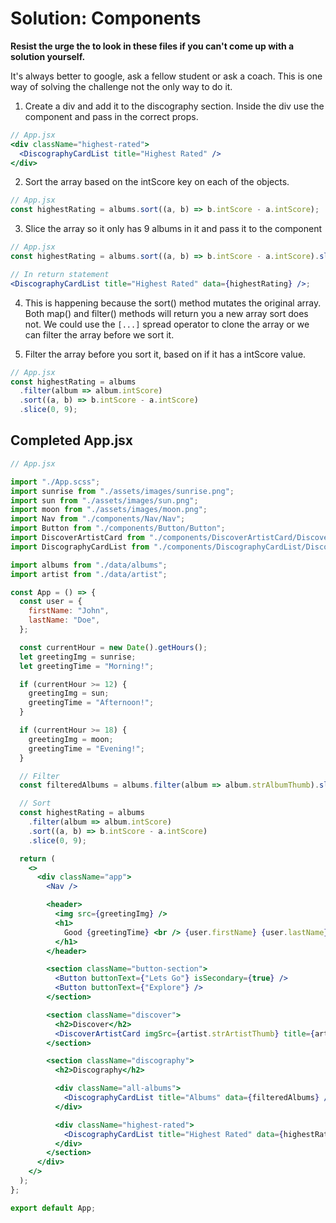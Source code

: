 # Solution: Components

**Resist the urge the to look in these files if you can't come up with a solution yourself.**

It's always better to google, ask a fellow student or ask a coach. This is one way of solving the challenge not the only way to do it.

1. Create a div and add it to the discography section. Inside the div use the component and pass in the correct props.

```jsx
// App.jsx
<div className="highest-rated">
  <DiscographyCardList title="Highest Rated" />
</div>
```

2. Sort the array based on the intScore key on each of the objects.

```jsx
// App.jsx
const highestRating = albums.sort((a, b) => b.intScore - a.intScore);
```

3. Slice the array so it only has 9 albums in it and pass it to the component

```jsx
// App.jsx
const highestRating = albums.sort((a, b) => b.intScore - a.intScore).slice(0, 9);

// In return statement
<DiscographyCardList title="Highest Rated" data={highestRating} />;
```

4. This is happening because the sort() method mutates the original array. Both map() and filter() methods will return you a new array sort does not. We could use the `[...]` spread operator to clone the array or we can filter the array before we sort it.

5. Filter the array before you sort it, based on if it has a intScore value.

```jsx
// App.jsx
const highestRating = albums
  .filter(album => album.intScore)
  .sort((a, b) => b.intScore - a.intScore)
  .slice(0, 9);
```

## Completed App.jsx

```jsx
// App.jsx

import "./App.scss";
import sunrise from "./assets/images/sunrise.png";
import sun from "./assets/images/sun.png";
import moon from "./assets/images/moon.png";
import Nav from "./components/Nav/Nav";
import Button from "./components/Button/Button";
import DiscoverArtistCard from "./components/DiscoverArtistCard/DiscoverArtistCard";
import DiscographyCardList from "./components/DiscographyCardList/DiscographyCardList";

import albums from "./data/albums";
import artist from "./data/artist";

const App = () => {
  const user = {
    firstName: "John",
    lastName: "Doe",
  };

  const currentHour = new Date().getHours();
  let greetingImg = sunrise;
  let greetingTime = "Morning!";

  if (currentHour >= 12) {
    greetingImg = sun;
    greetingTime = "Afternoon!";
  }

  if (currentHour >= 18) {
    greetingImg = moon;
    greetingTime = "Evening!";
  }

  // Filter
  const filteredAlbums = albums.filter(album => album.strAlbumThumb).slice(0, 9);

  // Sort
  const highestRating = albums
    .filter(album => album.intScore)
    .sort((a, b) => b.intScore - a.intScore)
    .slice(0, 9);

  return (
    <>
      <div className="app">
        <Nav />

        <header>
          <img src={greetingImg} />
          <h1>
            Good {greetingTime} <br /> {user.firstName} {user.lastName}
          </h1>
        </header>

        <section className="button-section">
          <Button buttonText={"Lets Go"} isSecondary={true} />
          <Button buttonText={"Explore"} />
        </section>

        <section className="discover">
          <h2>Discover</h2>
          <DiscoverArtistCard imgSrc={artist.strArtistThumb} title={artist.strArtist} />
        </section>

        <section className="discography">
          <h2>Discography</h2>

          <div className="all-albums">
            <DiscographyCardList title="Albums" data={filteredAlbums} />
          </div>

          <div className="highest-rated">
            <DiscographyCardList title="Highest Rated" data={highestRating} />
          </div>
        </section>
      </div>
    </>
  );
};

export default App;
```
